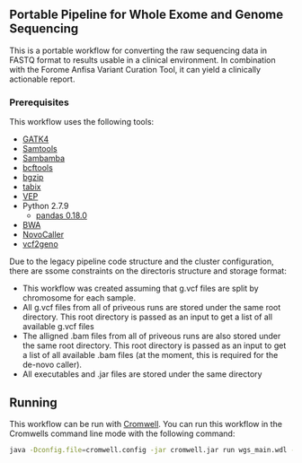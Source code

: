 <!-- ABOUT THE PROJECT -->
## Portable Pipeline for Whole Exome and Genome Sequencing

This is a portable workflow for converting the raw sequencing data in FASTQ format to results usable in a clinical environment. 
In combination with the Forome Anfisa Variant Curation Tool, it can yield a clinically actionable report.

### Prerequisites

This workflow uses the following tools:

 * [GATK4](https://software.broadinstitute.org/gatk/) 
 * [Samtools](http://www.htslib.org/)
 * [Sambamba](http://lomereiter.github.io/sambamba/)
 * [bcftools](https://samtools.github.io/bcftools/bcftools.html)
 * [bgzip](http://www.htslib.org/doc/bgzip.html)
 * [tabix](http://www.htslib.org/doc/tabix.html)
 * [VEP](https://useast.ensembl.org/info/docs/tools/vep/index.html)
 * Python 2.7.9
   * [pandas 0.18.0](https://pandas.pydata.org/pandas-docs/version/0.18.0/)
 * [BWA](http://bio-bwa.sourceforge.net/)
 * [NovoCaller](https://github.com/bgm-cwg/novoCaller)
 * [vcf2geno](http://csg.sph.umich.edu/chaolong/LASER/index.html)
 

Due to the legacy pipeline code structure and the cluster configuration, there are ssome constraints on the directoris structure and storage format:
 * This workflow was created assuming that g.vcf files are split by chromosome for each sample.
 * All g.vcf files from all of priveous runs are stored under the same root directory. This root directory is passed as an input to get a list of all available g.vcf files
 * The alligned .bam files from all of priveous runs are also stored under the same root directory. This root directory is passed as an input to get a list of all available .bam files (at the moment, this is required for the de-novo caller).
 * All executables and .jar files are stored under the same directory  
 
## Running

This workflow can be run with [Cromwell](https://github.com/broadinstitute/cromwell). You can run this workflow in the Cromwells command line mode with the following command:

```sh
java -Dconfig.file=cromwell.config -jar cromwell.jar run wgs_main.wdl --inputs inputs.json
```
 
